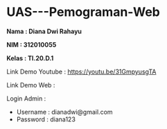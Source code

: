 # UAS---Pemograman-Web
<b> <p> Nama : Diana Dwi Rahayu
<p> NIM : 312010055
<p> Kelas : TI.20.D.1 </b>

Link Demo Youtube : https://youtu.be/31GmpyusgTA

Link Demo Web :

Login Admin :

<ul> 
  <li>Username : dianadwi@gmail.com </li>

<li>Password : diana123 </li></ul>
